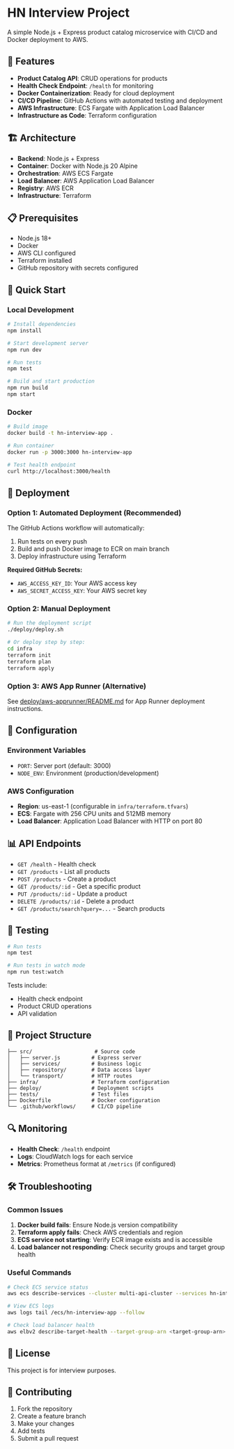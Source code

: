 # HN Interview Project

A simple Node.js + Express product catalog microservice with CI/CD and Docker deployment to AWS.

## 🚀 Features

- **Product Catalog API**: CRUD operations for products
- **Health Check Endpoint**: `/health` for monitoring
- **Docker Containerization**: Ready for cloud deployment
- **CI/CD Pipeline**: GitHub Actions with automated testing and deployment
- **AWS Infrastructure**: ECS Fargate with Application Load Balancer
- **Infrastructure as Code**: Terraform configuration

## 🏗️ Architecture

- **Backend**: Node.js + Express
- **Container**: Docker with Node.js 20 Alpine
- **Orchestration**: AWS ECS Fargate
- **Load Balancer**: AWS Application Load Balancer
- **Registry**: AWS ECR
- **Infrastructure**: Terraform

## 📋 Prerequisites

- Node.js 18+
- Docker
- AWS CLI configured
- Terraform installed
- GitHub repository with secrets configured

## 🚀 Quick Start

### Local Development

```bash
# Install dependencies
npm install

# Start development server
npm run dev

# Run tests
npm test

# Build and start production
npm run build
npm start
```

### Docker

```bash
# Build image
docker build -t hn-interview-app .

# Run container
docker run -p 3000:3000 hn-interview-app

# Test health endpoint
curl http://localhost:3000/health
```

## 🚀 Deployment

### Option 1: Automated Deployment (Recommended)

The GitHub Actions workflow will automatically:
1. Run tests on every push
2. Build and push Docker image to ECR on main branch
3. Deploy infrastructure using Terraform

**Required GitHub Secrets:**
- `AWS_ACCESS_KEY_ID`: Your AWS access key
- `AWS_SECRET_ACCESS_KEY`: Your AWS secret key

### Option 2: Manual Deployment

```bash
# Run the deployment script
./deploy/deploy.sh

# Or deploy step by step:
cd infra
terraform init
terraform plan
terraform apply
```

### Option 3: AWS App Runner (Alternative)

See [deploy/aws-apprunner/README.md](deploy/aws-apprunner/README.md) for App Runner deployment instructions.

## 🔧 Configuration

### Environment Variables

- `PORT`: Server port (default: 3000)
- `NODE_ENV`: Environment (production/development)

### AWS Configuration

- **Region**: us-east-1 (configurable in `infra/terraform.tfvars`)
- **ECS**: Fargate with 256 CPU units and 512MB memory
- **Load Balancer**: Application Load Balancer with HTTP on port 80

## 📊 API Endpoints

- `GET /health` - Health check
- `GET /products` - List all products
- `POST /products` - Create a product
- `GET /products/:id` - Get a specific product
- `PUT /products/:id` - Update a product
- `DELETE /products/:id` - Delete a product
- `GET /products/search?query=...` - Search products

## 🧪 Testing

```bash
# Run tests
npm test

# Run tests in watch mode
npm run test:watch
```

Tests include:
- Health check endpoint
- Product CRUD operations
- API validation

## 📁 Project Structure

```
├── src/                    # Source code
│   ├── server.js          # Express server
│   ├── services/          # Business logic
│   ├── repository/        # Data access layer
│   └── transport/         # HTTP routes
├── infra/                 # Terraform configuration
├── deploy/                # Deployment scripts
├── tests/                 # Test files
├── Dockerfile             # Docker configuration
└── .github/workflows/     # CI/CD pipeline
```

## 🔍 Monitoring

- **Health Check**: `/health` endpoint
- **Logs**: CloudWatch logs for each service
- **Metrics**: Prometheus format at `/metrics` (if configured)

## 🛠️ Troubleshooting

### Common Issues

1. **Docker build fails**: Ensure Node.js version compatibility
2. **Terraform apply fails**: Check AWS credentials and region
3. **ECS service not starting**: Verify ECR image exists and is accessible
4. **Load balancer not responding**: Check security groups and target group health

### Useful Commands

```bash
# Check ECS service status
aws ecs describe-services --cluster multi-api-cluster --services hn-interview-app

# View ECS logs
aws logs tail /ecs/hn-interview-app --follow

# Check load balancer health
aws elbv2 describe-target-health --target-group-arn <target-group-arn>
```

## 📝 License

This project is for interview purposes.

## 🤝 Contributing

1. Fork the repository
2. Create a feature branch
3. Make your changes
4. Add tests
5. Submit a pull request


